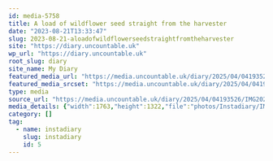 ```yaml
---
id: media-5758
title: A load of wildflower seed straight from the harvester
date: "2023-08-21T13:33:47"
slug: 2023-08-21-aloadofwildflowerseedstraightfromtheharvester
site: "https://diary.uncountable.uk"
wp_url: "https://diary.uncountable.uk"
root_slug: diary
site_name: My Diary
featured_media_url: "https://media.uncountable.uk/diary/2025/04/04193526/IMG20230821143347.webp"
featured_media_srcset: "https://media.uncountable.uk/diary/2025/04/04193526/IMG20230821143347-300x225.webp 300w, https://media.uncountable.uk/diary/2025/04/04193526/IMG20230821143347-1024x768.webp 1024w, https://media.uncountable.uk/diary/2025/04/04193526/IMG20230821143347-150x150.webp 150w, https://media.uncountable.uk/diary/2025/04/04193526/IMG20230821143347-640x480.webp 640w, https://media.uncountable.uk/diary/2025/04/04193526/IMG20230821143347.webp 1763w"
type: media
source_url: "https://media.uncountable.uk/diary/2025/04/04193526/IMG20230821143347.webp"
media_details: {"width":1763,"height":1322,"file":"photos/Instadiary/IMG20230821143347.webp","filesize":158210,"sizes":{"medium":{"file":"IMG20230821143347-300x225.webp","width":300,"height":225,"filesize":27036,"mime_type":"image/webp","source_url":"https://media.uncountable.uk/diary/2025/04/04193526/IMG20230821143347-300x225.webp"},"large":{"file":"IMG20230821143347-1024x768.webp","width":1024,"height":768,"filesize":208648,"mime_type":"image/webp","source_url":"https://media.uncountable.uk/diary/2025/04/04193526/IMG20230821143347-1024x768.webp"},"thumbnail":{"file":"IMG20230821143347-150x150.webp","width":150,"height":150,"filesize":9676,"mime_type":"image/webp","source_url":"https://media.uncountable.uk/diary/2025/04/04193526/IMG20230821143347-150x150.webp"},"mobwidth":{"file":"IMG20230821143347-640x480.webp","width":640,"height":480,"filesize":106562,"mime_type":"image/webp","source_url":"https://media.uncountable.uk/diary/2025/04/04193526/IMG20230821143347-640x480.webp"},"full":{"file":"IMG20230821143347.webp","width":1763,"height":1322,"mime_type":"image/webp","source_url":"https://media.uncountable.uk/diary/2025/04/04193526/IMG20230821143347.webp"}},"image_meta":{"aperture":"0","credit":"","camera":"","caption":"","created_timestamp":"0","copyright":"","focal_length":"0","iso":"0","shutter_speed":"0","title":"","orientation":"0","keywords":[]}}
category: []
tag:
  - name: instadiary
    slug: instadiary
    id: 5
---
```


